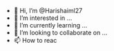 - 👋 Hi, I’m @Harishaiml27
- 👀 I’m interested in ...
- 🌱 I’m currently learning ...
- 💞️ I’m looking to collaborate on ...
- 📫 How to reac
  
<!---
Harishaiml27/Harishaiml27 is a ✨ special ✨ repository because its `README.md` (this file) appears on your GitHub profile.
You can click the Preview link to take a look at your changes.
--->

